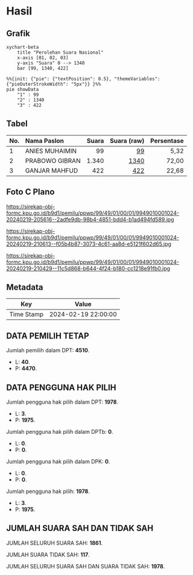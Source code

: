 # Hasil

## Grafik

```mermaid
xychart-beta
    title "Perolehan Suara Nasional"
    x-axis [01, 02, 03]
    y-axis "Suara" 0 --> 1340
    bar [99, 1340, 422]
```

```mermaid
%%{init: {"pie": {"textPosition": 0.5}, "themeVariables": {"pieOuterStrokeWidth": "5px"}} }%%
pie showData
    "1" : 99
    "2" : 1340
    "3" : 422
```

## Tabel

| No. | Nama Paslon    | Suara | Suara (raw) | Persentase |
|:--- |:-------------- | -----:| -----------:| ----------:|
| 1   | ANIES MUHAIMIN | 99    | [99][p-1]   | 5,32       |
| 2   | PRABOWO GIBRAN | 1.340 | [1340][p-2] | 72,00      |
| 3   | GANJAR MAHFUD  | 422   | [422][p-3]  | 22,68      |


[p-1]: https://github.com/gigit-pemilu/pemilu-2024/blob/main/pilpres/hitung-suara/sub/99-luar-negeri/sub/49-hong-kong-republik-rakyat-tiongkok/sub/01-hong-kong-republik-rakyat-tiongkok/sub/0001-hong-kong-republik-rakyat-tiongkok/sub/024-pos-020/sub/paslon-1.txt
[p-2]: https://github.com/gigit-pemilu/pemilu-2024/blob/main/pilpres/hitung-suara/sub/99-luar-negeri/sub/49-hong-kong-republik-rakyat-tiongkok/sub/01-hong-kong-republik-rakyat-tiongkok/sub/0001-hong-kong-republik-rakyat-tiongkok/sub/024-pos-020/sub/paslon-2.txt
[p-3]: https://github.com/gigit-pemilu/pemilu-2024/blob/main/pilpres/hitung-suara/sub/99-luar-negeri/sub/49-hong-kong-republik-rakyat-tiongkok/sub/01-hong-kong-republik-rakyat-tiongkok/sub/0001-hong-kong-republik-rakyat-tiongkok/sub/024-pos-020/sub/paslon-3.txt

## Foto C Plano

https://sirekap-obj-formc.kpu.go.id/b9d1/pemilu/ppwp/99/49/01/00/01/9949010001024-20240219-205616--2adfe9db-98b4-4851-bdd4-b1ad494fd589.jpg

https://sirekap-obj-formc.kpu.go.id/b9d1/pemilu/ppwp/99/49/01/00/01/9949010001024-20240219-210613--f05b4b87-3073-4c61-aa8d-e5121f602d65.jpg

https://sirekap-obj-formc.kpu.go.id/b9d1/pemilu/ppwp/99/49/01/00/01/9949010001024-20240219-210429--11c5d868-b644-4f24-b180-cc1218e91fb0.jpg


## Metadata

| Key        | Value               |
| ---------- | ------------------- |
| Time Stamp | 2024-02-19 22:00:00 |


## DATA PEMILIH TETAP

Jumlah pemilih dalam DPT: **4510**.
 * L: **40**.
 * P: **4470**.

## DATA PENGGUNA HAK PILIH

Jumlah pengguna hak pilih dalam DPT: **1978**.
 * L: **3**.
 * P: **1975**.

Jumlah pengguna hak pilih dalam DPTb: **0**.
 * L: **0**.
 * P: **0**.

Jumlah pengguna hak pilih dalam DPK: **0**.
 * L: **0**.
 * P: **0**.

Jumlah pengguna hak pilih: **1978**.
 * L: **3**.
 * P: **1975**.

## JUMLAH SUARA SAH DAN TIDAK SAH

JUMLAH SELURUH SUARA SAH: **1861**.

JUMLAH SUARA TIDAK SAH: **117**.

JUMLAH SELURUH SUARA SAH DAN SUARA TIDAK SAH: **1978**.


